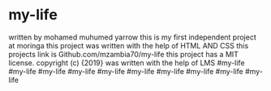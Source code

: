 # my-life
written by mohamed muhumed yarrow
this is my first independent project at moringa
this project was written with the help of HTML AND CSS
this projects link is Github.com/mzambia70/my-life
this project has a MIT license.
copyright (c) {2019}
was written with the help of LMS
#my-life
#my-life
#my-life
#my-life
#my-life
#my-life
#my-life
#my-life
#my-life
#my-life
